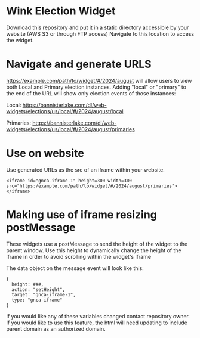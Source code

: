# Wink Election Widget

Download this repository and put it in a static directory accessible by your website (AWS S3 or through FTP access)
Navigate to this location to access the widget.

# Navigate and generate URLS
https://example.com/path/to/widget/#/2024/august will allow users to view both Local and Primary election instances.
Adding "local" or "primary" to the end of the URL will show only election events of those instances: 

Local: 
https://bannisterlake.com/dl/web-widgets/elections/us/local/#/2024/august/local

Primaries: 
https://bannisterlake.com/dl/web-widgets/elections/us/local/#/2024/august/primaries

# Use on website
Use generated URLs as the src of an iframe within your website. 

```<iframe id="gnca-iframe-1" height=300 width=300 src="https:/example.com/path/to/widget/#/2024/august/primaries"></iframe>```

# Making use of iframe resizing postMessage
These widgets use a postMessage to send the height of the widget to the parent window. Use this height to dynamically change the height of the iframe in order to avoid scrolling within the widget's iframe

The data object on the message event will look like this: 
```
{
  height: ###,
  action: "setHeight",
  target: "gnca-iframe-1",
  type: "gnca-iframe"
}
```

If you would like any of these variables changed contact repository owner.
If you would like to use this feature, the html will need updating to include parent domain as an authorized domain.  


